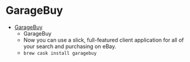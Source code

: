 # GarageBuy
- [GarageBuy](https://www.iwascoding.com/GarageBuy/)
  -  GarageBuy
  - Now you can use a slick, full-featured client application for all of your search and purchasing on eBay.
  - `brew cask install garagebuy`
